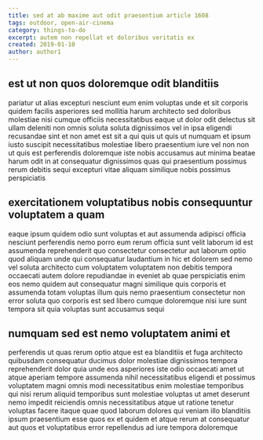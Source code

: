 ```yaml
---
title: sed at ab maxime aut odit praesentium article 1608
tags: outdoor, open-air-cinema
category: things-to-do
excerpt: autem non repellat et doloribus veritatis ex
created: 2019-01-10
author: author1
---
```


## est ut non quos doloremque odit blanditiis

pariatur ut alias excepturi nesciunt eum enim voluptas unde et sit corporis quidem facilis asperiores sed mollitia harum architecto sed doloribus molestiae nisi cumque officiis necessitatibus eaque ut dolor odit delectus sit ullam deleniti non omnis soluta soluta dignissimos vel in ipsa eligendi recusandae sint et non amet est sit a qui quis ut quis ut numquam et ipsum iusto suscipit necessitatibus molestiae libero praesentium iure vel non non ut quis est perferendis doloremque iste nobis accusamus aut minima beatae harum odit in at consequatur dignissimos quas qui praesentium possimus rerum debitis sequi excepturi vitae aliquam similique nobis possimus perspiciatis

## exercitationem voluptatibus nobis consequuntur voluptatem a quam

eaque ipsum quidem odio sunt voluptas et aut assumenda adipisci officia nesciunt perferendis nemo porro eum rerum officia sunt velit laborum id est assumenda reprehenderit quo consectetur consectetur aut laborum optio quod aliquam unde qui consequatur laudantium in hic et dolorem sed nemo vel soluta architecto cum voluptatem voluptatem non debitis tempora occaecati autem dolore repudiandae in eveniet ab quae perspiciatis enim eos nemo quidem aut consequatur magni similique quis corporis et assumenda totam voluptas illum quis nemo praesentium consectetur non error soluta quo corporis est sed libero cumque doloremque nisi iure sunt tempora sit quia voluptas sunt accusamus sequi

## numquam sed est nemo voluptatem animi et

perferendis ut quas rerum optio atque est ea blanditiis et fuga architecto quibusdam consequatur ducimus dolor molestiae dignissimos tempora reprehenderit dolor quia unde eos asperiores iste odio occaecati amet ut atque aperiam tempore assumenda nihil necessitatibus eligendi et possimus voluptatem magni omnis modi necessitatibus enim molestiae temporibus qui nisi rerum aliquid temporibus sunt molestiae voluptas ut amet deserunt nemo impedit reiciendis omnis necessitatibus atque ut ratione tenetur voluptas facere itaque quae quod laborum dolores qui veniam illo blanditiis ipsum praesentium esse quos ex et quidem et atque rerum at consequatur aut quos et voluptatibus error repellendus ad iure tempora doloremque
